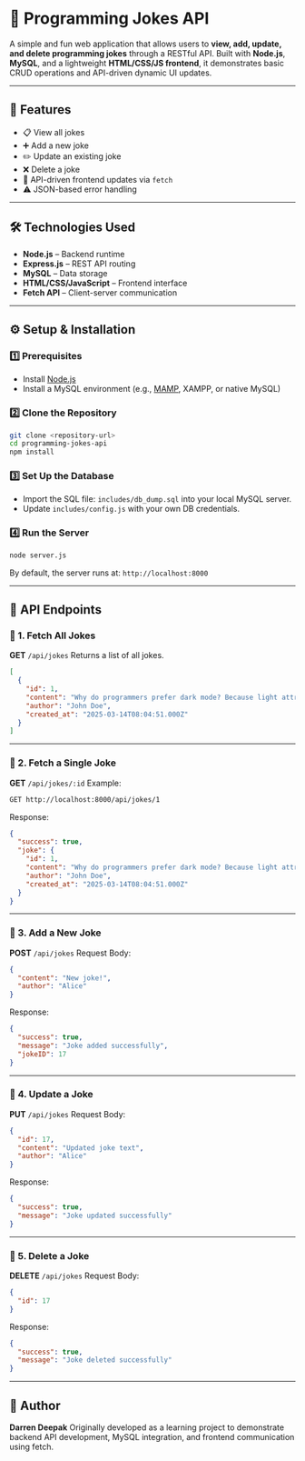 # 🤣 Programming Jokes API

A simple and fun web application that allows users to **view, add, update, and delete programming jokes** through a RESTful API. Built with **Node.js**, **MySQL**, and a lightweight **HTML/CSS/JS frontend**, it demonstrates basic CRUD operations and API-driven dynamic UI updates.

---

## 🚀 Features

- 📋 View all jokes
- ➕ Add a new joke  
- ✏️ Update an existing joke  
- ❌ Delete a joke  
- 🔁 API-driven frontend updates via `fetch`
- ⚠️ JSON-based error handling

---

## 🛠️ Technologies Used

- **Node.js** – Backend runtime
- **Express.js** – REST API routing
- **MySQL** – Data storage
- **HTML/CSS/JavaScript** – Frontend interface
- **Fetch API** – Client-server communication

---

## ⚙️ Setup & Installation

### 1️⃣ Prerequisites

- Install [Node.js](https://nodejs.org/)
- Install a MySQL environment (e.g., [MAMP](https://www.mamp.info/en/), XAMPP, or native MySQL)

### 2️⃣ Clone the Repository

```bash
git clone <repository-url>
cd programming-jokes-api
npm install
````

### 3️⃣ Set Up the Database

* Import the SQL file:
  `includes/db_dump.sql`
  into your local MySQL server.
* Update `includes/config.js` with your own DB credentials.

### 4️⃣ Run the Server

```bash
node server.js
```

By default, the server runs at:
`http://localhost:8000`

---

## 📡 API Endpoints

### 🔹 1. Fetch All Jokes

**GET** `/api/jokes`
Returns a list of all jokes.

```json
[
  {
    "id": 1,
    "content": "Why do programmers prefer dark mode? Because light attracts bugs!",
    "author": "John Doe",
    "created_at": "2025-03-14T08:04:51.000Z"
  }
]
```

---

### 🔹 2. Fetch a Single Joke

**GET** `/api/jokes/:id`
Example:

```bash
GET http://localhost:8000/api/jokes/1
```

Response:

```json
{
  "success": true,
  "joke": {
    "id": 1,
    "content": "Why do programmers prefer dark mode? Because light attracts bugs!",
    "author": "John Doe",
    "created_at": "2025-03-14T08:04:51.000Z"
  }
}
```

---

### 🔹 3. Add a New Joke

**POST** `/api/jokes`
Request Body:

```json
{
  "content": "New joke!",
  "author": "Alice"
}
```

Response:

```json
{
  "success": true,
  "message": "Joke added successfully",
  "jokeID": 17
}
```

---

### 🔹 4. Update a Joke

**PUT** `/api/jokes`
Request Body:

```json
{
  "id": 17,
  "content": "Updated joke text",
  "author": "Alice"
}
```

Response:

```json
{
  "success": true,
  "message": "Joke updated successfully"
}
```

---

### 🔹 5. Delete a Joke

**DELETE** `/api/jokes`
Request Body:

```json
{
  "id": 17
}
```

Response:

```json
{
  "success": true,
  "message": "Joke deleted successfully"
}
```

---

## 🧠 Author

**Darren Deepak**
Originally developed as a learning project to demonstrate backend API development, MySQL integration, and frontend communication using fetch.
